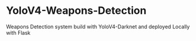 # YoloV4-Weapons-Detection
Weapons Detection system build with YoloV4-Darknet and deployed Locally with Flask 
